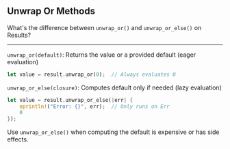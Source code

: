 ## Unwrap Or Methods

What's the difference between `unwrap_or()` and `unwrap_or_else()` on Results?

---

`unwrap_or(default)`: Returns the value or a provided default (eager evaluation)
```rust
let value = result.unwrap_or(0);  // Always evaluates 0
```

`unwrap_or_else(closure)`: Computes default only if needed (lazy evaluation)
```rust
let value = result.unwrap_or_else(|err| {
    eprintln!("Error: {}", err);  // Only runs on Err
    0
});
```

Use `unwrap_or_else()` when computing the default is expensive or has side effects.

